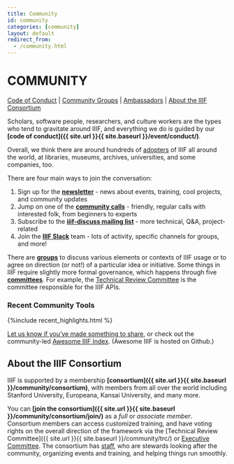 ```yaml
---
title: Community
id: community
categories: [community]
layout: default
redirect_from:
  - /community.html
---
```

# COMMUNITY

<span style="text-decoration:underline;">Code of Conduct</span> | <span style="text-decoration:underline;">Community Groups</span> | <span style="text-decoration:underline;">Ambassadors</span> | <span style="text-decoration:underline;">About the IIIF Consortium</span>

Scholars, software people, researchers, and culture workers are the types who tend to gravitate around IIIF, and everything we do is guided by our **[code of conduct]({{ site.url }}{{ site.baseurl }}/event/conduct/)**.

Overall, we think there are around hundreds of <span style="text-decoration:underline;">adopters</span> of IIIF all around the world, at libraries, museums, archives, universities, and some companies, too.

There are four main ways to join the conversation:



1. Sign up for the **[newsletter](https://iiif.io/newsletter/#newsletter-signup)** - news about events, training, cool projects, and community updates
2. Jump on one of the **<span style="text-decoration:underline;">community calls</span>** - friendly, regular calls with interested folk, from beginners to experts
3. Subscribe to the **<span style="text-decoration:underline;">iiif-discuss mailing list</span>** - more technical, Q&A, project-related
4. Join the **<span style="text-decoration:underline;">IIIF Slack</span>** team - lots of activity, specific channels for groups, and more!

There are **<span style="text-decoration:underline;">groups</span>** to discuss various elements or contexts of IIIF usage or to agree on direction (or not!) of a particular idea or initiative. Some things in IIIF require slightly more formal governance, which happens through five **<span style="text-decoration:underline;">committees</span>**. For example, the <span style="text-decoration:underline;">Technical Review Committee</span> is the committee responsible for the IIIF APIs.


### Recent Community Tools

{%include recent_highlights.html %}

[Let us know if you’ve made something to share](https://docs.google.com/forms/d/e/1FAIpQLSetIpJYr9yq827QD7Bl0J31q4E2w0_O-8bUjoqX4XYKm7eU8A/viewform), or check out the community-led [Awesome IIIF Index](https://github.com/IIIF/awesome-iiif). (Awesome IIIF is hosted on Github.)


## About the IIIF Consortium

IIIF is supported by a membership **[consortium]({{ site.url }}{{ site.baseurl }}/community/consortium)**, with members from all over the world including Stanford University, Europeana, Kansai University, and many more.

You can **[join the consortium]({{ site.url }}{{ site.baseurl }}/community/consortium/join/)** as a _full_ or _associate member_. Consortium members can access customized training, and have voting rights on the overall direction of the framework via the [Technical Review Committee]({{ site.url }}{{ site.baseurl }}/community/trc/) or <span style="text-decoration:underline;">Executive Committee</span>. The consortium has <span style="text-decoration:underline;">staff</span>, who are stewards looking after the community, organizing events and training, and helping things run smoothly.

